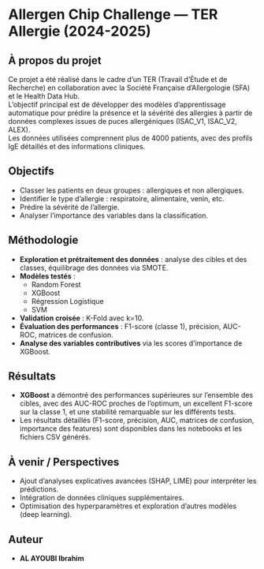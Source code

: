 # Allergen Chip Challenge — TER Allergie (2024-2025)

## À propos du projet

Ce projet a été réalisé dans le cadre d’un TER (Travail d’Étude et de Recherche) en collaboration avec la Société Française d’Allergologie (SFA) et le Health Data Hub.  
L’objectif principal est de développer des modèles d’apprentissage automatique pour prédire la présence et la sévérité des allergies à partir de données complexes issues de puces allergéniques (ISAC_V1, ISAC_V2, ALEX).  
Les données utilisées comprennent plus de 4000 patients, avec des profils IgE détaillés et des informations cliniques.

## Objectifs

- Classer les patients en deux groupes : allergiques et non allergiques.
- Identifier le type d’allergie : respiratoire, alimentaire, venin, etc.
- Prédire la sévérité de l’allergie.
- Analyser l’importance des variables dans la classification.

## Méthodologie

- **Exploration et prétraitement des données** : analyse des cibles et des classes, équilibrage des données via SMOTE.
- **Modèles testés** :
  - Random Forest
  - XGBoost
  - Régression Logistique
  - SVM
- **Validation croisée** : K-Fold avec k=10.
- **Évaluation des performances** : F1-score (classe 1), précision, AUC-ROC, matrices de confusion.
- **Analyse des variables contributives** via les scores d’importance de XGBoost.

## Résultats

- **XGBoost** a démontré des performances supérieures sur l’ensemble des cibles, avec des AUC-ROC proches de l’optimum, un excellent F1-score sur la classe 1, et une stabilité remarquable sur les différents tests.
- Les résultats détaillés (F1-score, précision, AUC, matrices de confusion, importance des features) sont disponibles dans les notebooks et les fichiers CSV générés.


## À venir / Perspectives

- Ajout d’analyses explicatives avancées (SHAP, LIME) pour interpréter les prédictions.
- Intégration de données cliniques supplémentaires.
- Optimisation des hyperparamètres et exploration d’autres modèles (deep learning).

## Auteur

- **AL AYOUBI Ibrahim**  


